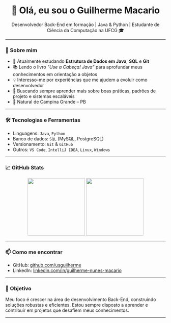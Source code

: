 <h1 align="center">👋 Olá, eu sou o Guilherme Macario</h1>

<p align="center">
  Desenvolvedor Back-End em formação | Java & Python | Estudante de Ciência da Computação na UFCG 🎓
</p>

---

### 📍 Sobre mim

- 🔭 Atualmente estudando **Estrutura de Dados em Java**, **SQL** e **Git**
- 📚 Lendo o livro _"Use a Cabeça! Java"_ para aprofundar meus conhecimentos em orientação a objetos
- 💡 Interesso-me por experiências que me ajudem a evoluir como desenvolvedor
- 🌱 Buscando sempre aprender mais sobre boas práticas, padrões de projeto e sistemas escaláveis
- 📍 Natural de Campina Grande – PB

---

### 🛠️ Tecnologias e Ferramentas

- Linguagens: `Java`, `Python`
- Banco de dados: `SQL` (MySQL, PostgreSQL)
- Versionamento: `Git` & `GitHub`
- Outros: `VS Code`, `IntelliJ IDEA`, `Linux`, `Windows`

---

### 📈 GitHub Stats

<p align="center">
  <img height="180em" src="https://github-readme-stats.vercel.app/api?username=usguilherme&show_icons=true&theme=default&include_all_commits=true&count_private=true"/>
  <img height="180em" src="https://github-readme-stats.vercel.app/api/top-langs/?username=usguilherme&layout=compact&langs_count=7&theme=default"/>
</p>

---

### 📫 Como me encontrar

- GitHub: [github.com/usguilherme](https://github.com/usguilherme)
- LinkedIn: [linkedin.com/in/guilherme-nunes-macario](https://linkedin.com/in/guilherme-nunes-macario)

---

### 🚀 Objetivo

Meu foco é crescer na área de desenvolvimento Back-End, construindo soluções robustas e eficientes. Estou sempre disposto a aprender e contribuir em projetos que desafiem meus conhecimentos.

---
